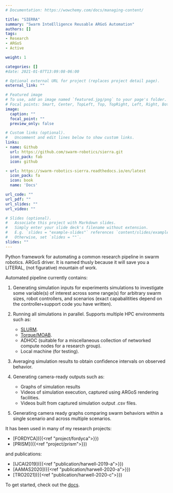 ```yaml
---
# Documentation: https://wowchemy.com/docs/managing-content/

title: "SIERRA"
summary: "Swarm InteElligence Reusable ARGoS Automation"
authors: []
tags:
- Research
- ARGoS
- Active

weight: 1

categories: []
#date: 2021-01-07T13:09:08-06:00

# Optional external URL for project (replaces project detail page).
external_link: ""

# Featured image
# To use, add an image named `featured.jpg/png` to your page's folder.
# Focal points: Smart, Center, TopLeft, Top, TopRight, Left, Right, BottomLeft, Bottom, BottomRight.
image:
  caption: ""
  focal_point: ""
  preview_only: false

# Custom links (optional).
#   Uncomment and edit lines below to show custom links.
links:
- name: Github
  url: https://github.com/swarm-robotics/sierra.git
  icon_pack: fab
  icon: github

- url: https://swarm-robotics-sierra.readthedocs.io/en/latest
  icon_pack: fa
  icon: book
  name: 'Docs'

url_code: ""
url_pdf: ""
url_slides: ""
url_video: ""

# Slides (optional).
#   Associate this project with Markdown slides.
#   Simply enter your slide deck's filename without extension.
#   E.g. `slides = "example-slides"` references `content/slides/example-slides.md`.
#   Otherwise, set `slides = ""`.
slides: ""
---
```


Python framework for automating a common research pipeline in swarm
robotics. ARGoS driver. It is named thusly because it will save you a
LITERAL, (not figurative) mountain of work.

Automated pipeline currently contains:

1. Generating simulation inputs for experiments simulations to investigate some
   variable(s) of interest across some range(s) for arbitrary swarm sizes, robot
   controllers, and scenarios (exact capabalitities depend on the
   controller+support code you have written).

2. Running all simulations in parallel. Supports multiple HPC environments such
   as:

   - [SLURM](https://slurm.schedmd.com/documentation.html).
   - [Torque/MOAB](http://docs.adaptivecomputing.com/torque/5-0-1/help.htm#topics/torque/0-intro/torquewelcome.htm%3FTocPath%3DWelcome%7C_____0).
   - ADHOC (suitable for a miscellaneous collection of networked compute nodes
     for a research group).
   - Local machine (for testing).

3. Averaging simulation results to obtain confidence intervals on observed
   behavior.

4. Generating camera-ready outputs such as:

   - Graphs of simulation results
   - Videos of simulation execution, captured using ARGoS rendering facilities.
   - Videos built from captured simulation output .csv files.

5. Generating camera ready graphs comparing swarm behaviors within a single
   scenario and across multiple scenarios.

It has been used in many of my research projects:

-  [FORDYCA]({{<ref "project/fordyca">}}) 
-  [PRISM]({{<ref "project/prism">}}) 

and publications:

-  [IJCAI2019]({{<ref "publication/harwell-2019-a">}}) 
-  [AAMAS2020]({{<ref "publication/harwell-2020-a">}}) 
-  [TRO2021]({{<ref "publication/harwell-2020-c">}}) 


To get started, check out the [docs](https://swarm-robotics-sierra.readthedocs.io/en/latest).
